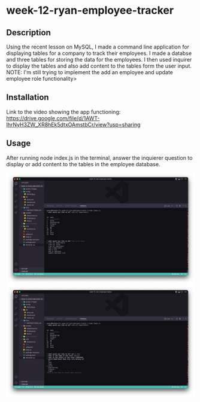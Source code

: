 # week-12-ryan-employee-tracker

## Description

Using the recent lesson on MySQL, I made a command line application for displaying tables for a company to track their employees. I made a databse and three tables for storing the data for the employees. I then used inquirer to display the tables and also add content to the tables form the user input.
NOTE: I'm still trying to implement the add an employee and update employee role functionality>

## Installation

Link to the video showing the app functioning:
https://drive.google.com/file/d/1AWT-IhrNyH3ZW_XR8hEk5dtxOAmstbCr/view?usp=sharing

## Usage

After running node index.js in the terminal, answer the inquierer question to display or add content to the tables in the employee database.

![alt text](assets/images/screen1.png)
![alt text](assets/images/screen2.png)

